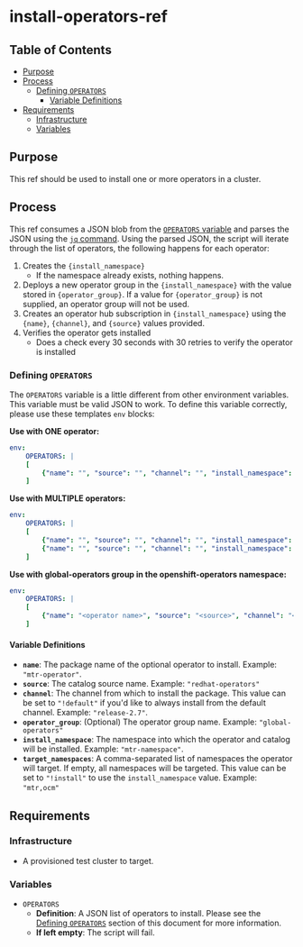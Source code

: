 # install-operators-ref<!-- omit from toc -->

## Table of Contents<!-- omit from toc -->

- [Purpose](#purpose)
- [Process](#process)
  - [Defining `OPERATORS`](#defining-operators)
    - [Variable Definitions](#variable-definitions)
- [Requirements](#requirements)
  - [Infrastructure](#infrastructure)
  - [Variables](#variables)

## Purpose

This ref should be used to install one or more operators in a cluster.

## Process

This ref consumes a JSON blob from the [`OPERATORS` variable](#variables) and parses the JSON using the [`jq` command](https://stedolan.github.io/jq/). Using the parsed JSON, the script will iterate through the list of operators, the following happens for each operator:
1. Creates the `{install_namespace}`
   - If the namespace already exists, nothing happens.
2. Deploys a new operator group in the `{install_namespace}` with the value stored in `{operator_group}`. If a value for `{operator_group}` is not supplied, an operator group will not be used.
3. Creates an operator hub subscription in `{install_namespace}` using the `{name}`, `{channel}`, and `{source}` values provided.
4. Verifies the operator gets installed
   - Does a check every 30 seconds with 30 retries to verify the operator is installed

### Defining `OPERATORS`

The `OPERATORS` variable is a little different from other environment variables. This variable must be valid JSON to work. To define this variable correctly, please use these templates `env` blocks:

**Use with ONE operator:**
```yaml
env:
    OPERATORS: |
    [
        {"name": "", "source": "", "channel": "", "install_namespace": "", "target_namespaces": ""}
    ]
```

**Use with MULTIPLE operators:**
```yaml
env:
    OPERATORS: |
    [
        {"name": "", "source": "", "channel": "", "install_namespace": "", "target_namespaces": ""},
        {"name": "", "source": "", "channel": "", "install_namespace": "", "target_namespaces": ""}
    ]
```

**Use with global-operators group in the openshift-operators namespace:**
```yaml
env:
    OPERATORS: |
    [
        {"name": "<operator name>", "source": "<source>", "channel": "<channel>", "operator_group": "global-operators" "install_namespace": "openshift-operators", "target_namespaces": ""},
    ]
```

#### Variable Definitions

- **`name`**: The package name of the optional operator to install. Example: `"mtr-operator"`.
- **`source`**: The catalog source name. Example: `"redhat-operators"`
- **`channel`**: The channel from which to install the package. This value can be set to `"!default"` if you'd like to always install from the default channel. Example: `"release-2.7"`.
- **`operator_group`**: (Optional) The operator group name. Example: `"global-operators"`
- **`install_namespace`**: The namespace into which the operator and catalog will be installed. Example: `"mtr-namespace"`.
- **`target_namespaces`**: A comma-separated list of namespaces the operator will target. If empty, all namespaces will be targeted. This value can be set to `"!install"` to use the `install_namespace` value. Example: `"mtr,ocm"`


## Requirements

### Infrastructure

- A provisioned test cluster to target.

### Variables

- `OPERATORS` 
  - **Definition**: A JSON list of operators to install. Please see the [Defining `OPERATORS`](#defining-operators) section of this document for more information.
  - **If left empty**: The script will fail.

